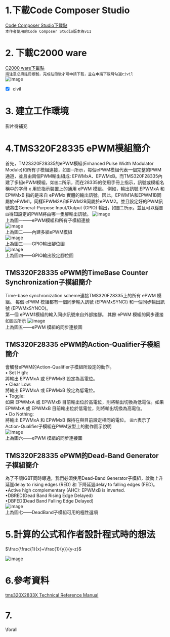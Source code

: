 # 1.下載Code Composer Studio
[Code Composer Studio下載點](https://www.ti.com/tool/CCSTUDIO#downloads)  
`本作者使用的Code Composer Studio版本為v11`

# 2. 下載C2000 ware  
[C2000 ware下載點](https://www.ti.com/tool/C2000WARE/)  
`請注意必須註冊帳號，完成註冊後才可申請下載，並在申請下載時勾選civil`  
![image](https://github.com/beibeiUUU/DSP28335/blob/main/Ti%20%E7%94%B3%E8%AB%8B%E4%B8%8B%E8%BC%89%E7%85%A7%E7%89%87-2%202024-06-14%2012_21_44.jpg)
- [x] civil

# 3. 建立工作環境
影片待補充

# 4.TMS320F28335 ePWM模組簡介
首先，TM2S320F28335的ePWM模組(Enhanced Pulse Width Modulator Module)和所有子模組連接，如`圖一`所示，每個ePWM模組代表一個完整的PWM通道，並且由兩個PWM輸出組成: EPWMxA、EPWMxB。而TMS320F28335內建了多組ePWM模組，如`圖二`所示，而在28335的使用手冊上指示，訊號或模組名稱中的字母 x 用於指示裝置上的通用 ePWM 模組。 例如，輸出訊號 EPWMxA 和 EPWMxB 指的是來自 ePWMx 實體的輸出訊號。因此，EPWM1A和EPWM1B同屬於ePWM1，同樣EPWM2A和EPWM2B同屬於ePWM2。並且設定好的PWM訊號將由General-Purpose Input/Output (GPIO) 輸出，如`圖三`所示。並且可以從`圖四`得知設定的PWM將由哪一隻腳輸出訊號。
![image](https://github.com/beibeiUUU/DSP28335/blob/main/TMS320F28335%E7%9A%84ePWM%E6%A8%A1%E7%B5%84%E5%92%8C%E6%89%80%E6%9C%89%E5%AD%90%E6%A8%A1%E7%B5%84%E9%80%A3%E6%8E%A5.png)  
上為圖一——ePWM模組和所有子模組連接  
![image](https://github.com/beibeiUUU/DSP28335/blob/main/TMS320F28335%E5%85%A7%E5%BB%BA%E5%A4%9A%E7%B5%84ePWM%E6%A8%A1%E7%B5%84.png)  
上為圖二——內建多組ePWM模組  
![image](https://github.com/beibeiUUU/DSP28335/blob/main/TMS320F28335%20GPIO%E8%BC%B8%E5%87%BA%E8%85%B3%E4%BD%8D%E5%9C%96.png)  
上為圖三——GPIO輸出腳位圖  
![image](https://github.com/beibeiUUU/DSP28335/blob/main/TMS320F28335%20GPIO%E8%BC%B8%E5%87%BA%E8%A8%AD%E5%AE%9A%E8%85%B3%E4%BD%8D%E5%9C%96.jpg)  
上為圖四——GPIO輸出設定腳位圖  

## TMS320F28335 ePWM的TimeBase Counter Synchronization子模組簡介  
Time-base synchronization scheme連接TMS320F28335上的所有 ePWM 模組。 每個 ePWM 模組都有一個同步輸入訊號 (EPWMxSYNCI) 和一個同步輸出訊號 (EPWMxSYNCO)。  
第一個 ePWM1模組的輸入同步訊號來自外部接腳。 其餘 ePWM 模組的同步連接如`圖五`所示
![image](https://github.com/beibeiUUU/DSP28335/blob/main/ePWM%20%E6%A8%A1%E7%B5%84%E7%9A%84%E5%90%8C%E6%AD%A5%E9%80%A3%E6%8E%A5%E5%9C%96.png)  
上為圖五——ePWM 模組的同步連接圖  

## TMS320F28335 ePWM的Action-Qualifier子模組簡介
會觸發ePWM的Action-Qualifier子模組所設定的動作。  
• Set High:  
   將輸出 EPWMxA 或 EPWMxB 設定為高電位。  
• Clear Low:  
   將輸出 EPWMxA 或 EPWMxB 設定為低電位。  
• Toggle:  
如果 EPWMxA 或 EPWMxB 目前輸出位於高電位，則將輸出切換為低電位。如果 EPWMxA 或 EPWMxB 目前輸出位於低電位，則將輸出切換為高電位。  
• Do Nothing:  
  將輸出 EPWMxA 和 EPWMxB 保持在與目前設定相同的電位。
  `圖六`表示了Action-Qualifier子模組在PWM波型上的動作圖示說明  
![image](https://github.com/beibeiUUU/DSP28335/blob/main/TMS320F28335%20AQ%E5%AD%90%E6%A8%A1%E7%B5%84%E5%9C%A8PWM%E6%B3%A2%E5%9E%8B%E4%B8%8A%E7%9A%84%E5%8B%95%E4%BD%9C%E5%9C%96%E7%A4%BA.png)  
上為圖六——ePWM 模組的同步連接圖  
## TMS320F28335 ePWM的Dead-Band Generator子模組簡介  
為了不讓IGBT同時導通，我們必須使用Dead-Band Generator子模組，啟動上升延遲delay to rising edges (RED) 和 下降延遲delay to falling edges (FED)。  
•Active high complementary (AHC): EPWMxB is inverted.  
•DBRED(Dead Band Rising Edge Delayed)  
•DBFED(Dead Band Falling Edge Delayed)  
![image](https://github.com/beibeiUUU/DSP28335/blob/main/TMS320F28335%20DeadBand%E5%AD%90%E6%A8%A1%E7%B5%84%E5%8F%AF%E7%94%A8%E7%9A%84%E6%A5%B5%E6%80%A7%E9%81%B8%E9%A0%85.png)  
上為圖七——DeadBand子模組可用的極性選項

# 5.計算的公式和作者設計程式時的想法

$\frac{\frac{1}{x}+\frac{1}{y}}{y-z}$

![image](https://github.com/beibeiUUU/DSP28335/blob/main/dsp28335%20%E8%A8%AD%E5%AE%9A%E6%99%82%E7%9A%84%E6%83%B3%E6%B3%95.png)

# 6.參考資料
[tms320X2833X Technical Reference Manual](https://www.ti.com.cn/cn/lit/ug/sprui07/sprui07.pdf?ts=1710720155586#page=293&zoom=100,0,97)

# 7.
\forall

